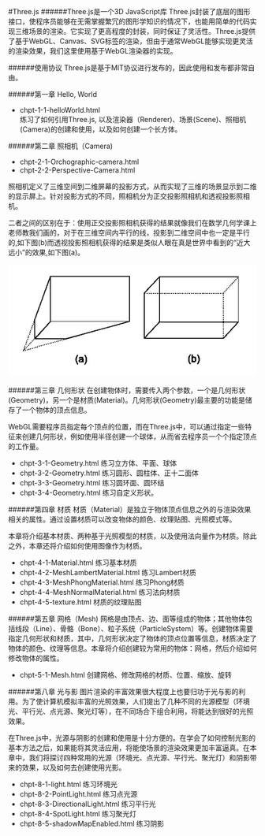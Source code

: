 #Three.js
######Three.js是一个3D JavaScript库
Three.js封装了底层的图形接口，使程序员能够在无需掌握繁冗的图形学知识的情况下，也能用简单的代码实现三维场景的渲染。它实现了更高程度的封装，同时保证了灵活性。Three.js提供了基于WebGL、Canvas、SVG标签的渲染，但由于通常WebGL能够实现更灵活的渲染效果，我们这里使用基于WebGL渲染器的实现。

######使用协议
Three.js是基于MIT协议进行发布的，因此使用和发布都非常自由。

######第一章 Hello, World
* chpt-1-1-helloWorld.html  
练习了如何引用Three.js, 以及渲染器（Renderer)、场景(Scene)、照相机(Camera)的创建和使用，以及如何创建一个长方体。

######第二章 照相机（Camera)
* chpt-2-1-Orchographic-camera.html
* chpt-2-2-Perspective-Camera.html 

照相机定义了三维空间到二维屏幕的投影方式，从而实现了三维的场景显示到二维的显示屏上。针对投影方式的不同，照相机分为正交投影照相机和透视投影照相机。

二者之间的区别在于：使用正交投影照相机获得的结果就像我们在数学几何学课上老师教我们画的，对于在三维空间内平行的线，投影到二维空间中也一定是平行的,如下图(b)而透视投影照相机获得的结果是类似人眼在真是世界中看到的“近大远小”的效果,如下图(a)。

![image](https://github.com/ChengYiFan/three.js/raw/master/img/camera.jpg)

######第三章 几何形状
在创建物体时，需要传入两个参数，一个是几何形状(Geometry)，另一个是材质(Material)。几何形状(Geometry)最主要的功能是储存了一个物体的顶点信息。

WebGL需要程序员指定每个顶点的位置，而在Three.js中，可以通过指定一些特征来创建几何形状，例如使用半径创建一个球体，从而省去程序员一个个指定顶点的工作量。

* chpt-3-1-Geometry.html   练习立方体、平面、球体
* chpt-3-2-Geometry.html   练习圆形、圆柱体、正十二面体
* chpt-3-3-Geometry.html   练习圆环面、圆环结  
* chpt-3-4-Geometry.html   练习自定义形状。


######第四章 材质
材质（Material）是独立于物体顶点信息之外的与渲染效果相关的属性。通过设置材质可以改变物体的颜色、纹理贴图、光照模式等。

本章将介绍基本材质、两种基于光照模型的材质，以及使用法向量作为材质。除此之外，本章还将介绍如何使用图像作为材质。

* chpt-4-1-Material.html             练习基本材质
* chpt-4-2-MeshLambertMaterial.html  练习Lambert材质
* chpt-4-3-MeshPhongMaterial.html    练习Phong材质
* chpt-4-4-MeshNormalMaterial.html   练习法向材质
* chpt-4-5-texture.html  材质的纹理贴图

######第五章 网格（Mesh)
网格是由顶点、边、面等组成的物体；其他物体包括线段（Line）、骨骼（Bone）、粒子系统（ParticleSystem）等。创建物体需要指定几何形状和材质，其中，几何形状决定了物体的顶点位置等信息，材质决定了物体的颜色、纹理等信息。本章将介绍创建较为常用的物体：网格，然后介绍如何修改物体的属性。
* chpt-5-1-Mesh.html 创建网格、修改网格的材质、位置、缩放、旋转



######第八章 光与影
图片渲染的丰富效果很大程度上也要归功于光与影的利用。为了使计算机模拟丰富的光照效果，人们提出了几种不同的光源模型（环境光、平行光、点光源、聚光灯等），在不同场合下组合利用，将能达到很好的光照效果。

在Three.js中，光源与阴影的创建和使用是十分方便的。在学会了如何控制光影的基本方法之后，如果能将其灵活应用，将能使场景的渲染效果更加丰富逼真。在本章中，我们将探讨四种常用的光源（环境光、点光源、平行光、聚光灯）和阴影带来的效果，以及如何去创建使用光影。

* chpt-8-1-light.html                练习环境光
* chpt-8-2-PointLight.html           练习点光源
* chpt-8-3-DirectionalLight.html     练习平行光
* chpt-8-4-SpotLight.html            练习聚光灯
* chpt-8-5-shadowMapEnabled.html     练习阴影


